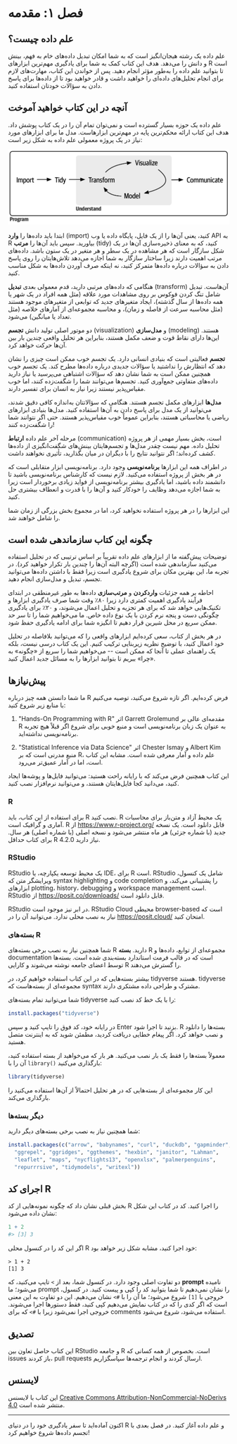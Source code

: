 # فصل ۱: مقدمه

## علم داده چیست؟

علم داده یک رشته هیجان‌انگیز است که به شما امکان تبدیل داده‌های خام به فهم، بینش و دانش را می‌دهد. هدف این کتاب کمک به شما برای یادگیری مهم‌ترین ابزارهای R است تا بتوانید علم داده را به‌طور مؤثر انجام دهید. پس از خواندن این کتاب، مهارت‌های لازم برای انجام تحلیل‌های داده‌ای را خواهید داشت و قادر خواهید بود تا از داده‌ها برای پاسخ دادن به سؤالات خودتان استفاده کنید.

## آنچه در این کتاب خواهید آموخت

علم داده یک حوزه بسیار گسترده است و نمی‌توان تمام آن را در یک کتاب پوشش داد. هدف این کتاب ارائه محکم‌ترین پایه در مهم‌ترین ابزارهاست. مدل ما برای ابزارهای مورد نیاز در یک پروژه معمولی علم داده به شکل زیر است:

![The data science process](images/base.png)

ابتدا باید داده‌ها را **وارد** (import) کنید، یعنی آن‌ها را از یک فایل، پایگاه داده یا وب API به R بیاورید. سپس باید آن‌ها را **مرتب** (tidy) کنید، که به معنای ذخیره‌سازی آن‌ها در یک شکل سازگار است که هر مشاهده در یک سطر و هر متغیر در یک ستون باشد. داده‌های مرتب اهمیت دارند زیرا ساختار سازگار به شما اجازه می‌دهد تلاش‌هایتان را روی پاسخ دادن به سؤالات درباره داده‌ها متمرکز کنید، نه اینکه صرف آوردن داده‌ها به شکل مناسب کنید.

هنگامی که داده‌های مرتبی دارید، قدم معمولی بعدی **تبدیل** (transform) آن‌هاست. تبدیل شامل تنگ کردن فوکوس بر روی مشاهدات مورد علاقه (مثل همه افراد در یک شهر یا همه داده‌ها از سال گذشته)، ایجاد متغیرهای جدید که توابعی از متغیرهای موجود هستند (مثل محاسبه سرعت از فاصله و زمان)، و محاسبه مجموعه‌ای از آمارهای خلاصه (مثل تعداد یا میانگین) می‌شود.

دو موتور اصلی تولید دانش **تجسم** (visualization) و **مدل‌سازی** (modeling) هستند. این‌ها دارای نقاط قوت و ضعف مکمل هستند، بنابراین هر تحلیل واقعی چندین بار بین آن‌ها حرکت خواهد کرد.

**تجسم** فعالیتی است که بنیادی انسانی دارد. یک تجسم خوب ممکن است چیزی را نشان دهد که انتظارش را نداشتید یا سؤالات جدیدی درباره داده‌ها مطرح کند. یک تجسم خوب همچنین ممکن است به شما نشان دهد که سؤالات اشتباهی می‌پرسید یا نیاز دارید داده‌های متفاوتی جمع‌آوری کنید. تجسم‌ها می‌توانند شما را شگفت‌زده کنند، اما خوب مقیاس‌پذیر نیستند زیرا نیاز به انسان برای تفسیر دارند.

**مدل‌ها** ابزارهای مکمل تجسم هستند. هنگامی که سؤالاتتان به‌اندازه کافی دقیق شدند، می‌توانید از یک مدل برای پاسخ دادن به آن‌ها استفاده کنید. مدل‌ها بنیادی ابزارهای ریاضی یا محاسباتی هستند، بنابراین عموماً خوب مقیاس‌پذیر هستند. حتی اگر نتوانند شما را شگفت‌زده کنند!

مرحله آخر علم داده **ارتباط** (communication) است، بخش بسیار مهمی از هر پروژه تحلیل داده. مهم نیست چقدر مدل‌ها و تجسم‌هایتان بینش‌های شگفت‌انگیزی از داده‌ها کشف کرده‌اند؛ اگر نتوانید نتایج را با دیگران در میان بگذارید، تأثیری نخواهند داشت.

در اطراف همه این ابزارها **برنامه‌نویسی** وجود دارد. برنامه‌نویسی ابزار متقابلی است که در هر بخش از پروژه استفاده می‌کنید. لازم نیست که کارشناس برنامه‌نویسی باشید تا دانشمند داده باشید، اما یادگیری بیشتر برنامه‌نویسی از فواید زیادی برخوردار است زیرا به شما اجازه می‌دهد وظایف را خودکار کنید و آن‌ها را با قدرت و انعطاف بیشتری حل کنید.

این ابزارها را در هر پروژه استفاده نخواهید کرد، اما در مجموع بخش بزرگی از زمان شما را شامل خواهند شد.

## چگونه این کتاب سازماندهی شده است

توضیحات پیش‌گفته ما از ابزارهای علم داده تقریباً بر اساس ترتیبی که در تحلیل استفاده می‌کنید سازماندهی شده است (اگرچه البته آن‌ها را چندین بار تکرار خواهید کرد). در تجربه ما، این بهترین مکان برای شروع یادگیری است زیرا فقط با داشتن داده‌ها می‌توانید تجسم، تبدیل و مدل‌سازی انجام دهید.

احاطه بر همه جزئیات **واردکردن** و **مرتب‌سازی** داده‌ها به طور غیرمنطقی در ابتدای فرآیند یادگیری اهمیت کمتری دارد زیرا ۸۰٪ وقت شما صرف یادگیری ابزارها و تکنیک‌هایی خواهد شد که برای هر تجزیه و تحلیل اعمال می‌شوند، و ۲۰٪ برای یادگیری چگونگی دست و پنجه نرم کردن با یک نوع داده خاص. ما می‌خواهیم شما را تا سر حد ممکن سریع در محل شیرین قرار دهیم تا انگیزه شما برای ادامه یادگیری حفظ شود.

در هر بخش از کتاب، سعی کرده‌ایم ابزارهای واقعی را که می‌توانید بلافاصله در تحلیل خود اعمال کنید، با توضیح نظریه زیربنایی ترکیب کنیم. این یک کتاب درسی نیست، بلکه یک راهنمای عملی تا آنجا که ممکن است -- می‌خواهیم شما را سریع از «چگونه» به «چرا» ببریم تا بتوانید ابزارها را به مسائل جدید اعمال کنید.

## پیش‌نیازها

ما شما دانستن همه چیز درباره R فرض کرده‌ایم. اگر تازه شروع می‌کنید، توصیه می‌کنیم با منابع زیر شروع کنید:

1. "Hands-On Programming with R" اثر Garrett Grolemund مقدمه‌ای عالی بر R به عنوان یک زبان برنامه‌نویسی است و منبع خوبی برای شروع اگر قبلاً هیچ تجربه برنامه‌نویسی نداشته‌اید.

2. "Statistical Inference via Data Science" اثر Chester Ismay و Albert Kim منبع مدرنی است که بر R، علم داده و آمار معرفی شده است. مشابه این کتاب است، اما در آمار عمیق‌تر می‌رود.

این کتاب همچنین فرض می‌کند که با رایانه راحت هستید: می‌توانید فایل‌ها و پوشه‌ها ایجاد کنید، می‌دانید کجا فایل‌هایتان هستند، و می‌توانید نرم‌افزار نصب کنید.

### R

برای استفاده از این کتاب، باید R نصب کنید. R یک محیط آزاد و متن‌باز برای محاسبات آماری و گرافیک است. R از <https://www.r-project.org/> قابل دانلود است. یک نسخه جدید (با شماره جزئی) هر ماه منتشر می‌شود و نسخه اصلی (با شماره اصلی) هر سال. برای کتاب حداقل R 4.2.0 نیاز دارید.

### RStudio

RStudio یک محیط توسعه یکپارچه، یا IDE، برای R است. RStudio شامل یک کنسول، ویرایشگر متن که syntax highlighting و code completion را پشتیبانی می‌کند، و ابزارهای plotting، history، debugging و workspace management است. RStudio از <https://posit.co/downloads/> قابل دانلود است.

RStudio در ابر نیز موجود است. RStudio Cloud محیطی browser-based است که نیاز به نصب محلی ندارد. می‌توانید آن را در <https://posit.cloud/> امتحان کنید.

### بسته‌های R

شما همچنین نیاز به نصب برخی بسته‌های R دارید. **بسته** R مجموعه‌ای از توابع، داده‌ها و documentation است که در قالب فرمت استاندارد بسته‌بندی شده است. بسته‌ها توسط اعضای جامعه نوشته می‌شوند و کارایی R را گسترش می‌دهند.

بیشتر بسته‌هایی که در این کتاب استفاده خواهیم کرد، در tidyverse هستند. tidyverse مجموعه‌ای از بسته‌هاست که syntax مشترک و طراحی داده مشتکری دارند.

شما می‌توانید تمام بسته‌های tidyverse را با یک خط کد نصب کنید:

```r
install.packages("tidyverse")
```

در رایانه خود، کد فوق را تایپ کنید و سپس Enter بزنید تا اجرا شود. R بسته‌ها را دانلود و نصب خواهد کرد. اگر پیغام خطایی دریافت کردید، مطمئن شوید که به اینترنت متصل هستید.

معمولاً بسته‌ها را فقط یک بار نصب می‌کنید. هر بار که می‌خواهید از بسته استفاده کنید، آن را با `library()` بارگذاری می‌کنید:

```r
library(tidyverse)
```

این کار مجموعه‌ای از بسته‌هایی که در هر تحلیل احتمالاً از آن‌ها استفاده می‌کنید را بارگذاری می‌کند.

### دیگر بسته‌ها

شما همچنین نیاز به نصب برخی بسته‌های دیگر دارید:

```r
install.packages(c("arrow", "babynames", "curl", "duckdb", "gapminder", 
  "ggrepel", "ggridges", "ggthemes", "hexbin", "janitor", "Lahman",
  "leaflet", "maps", "nycflights13", "openxlsx", "palmerpenguins", 
  "repurrrsive", "tidymodels", "writexl"))
```

## اجرای کد R

بخش قبلی نشان داد که چگونه نمونه‌هایی از کد R را اجرا کنید. کد در کتاب این شکل نشان داده می‌شود:

```r
1 + 2
#> [3] 3
```

اگر این کد را در کنسول محلی R خود اجرا کنید، مشابه شکل زیر خواهد بود:

```
> 1 + 2
[1] 3
```

دو تفاوت اصلی وجود دارد. در کنسول شما، بعد از `>` تایپ می‌کنید، که **prompt** نامیده می‌شود؛ ما prompt را نشان نمی‌دهیم تا شما بتوانید کد را کپی و پیست کنید. در کنسول، خروجی با `[1]` شروع می‌شود؛ ما آن را با `#>` نشان می‌دهیم. این دو تفاوت به این معنی است که اگر کدی را که در کتاب نمایش می‌دهیم کپی کنید، فقط دستورها اجرا می‌شوند. خروجی اجرا نمی‌شود زیرا با `#>` که برای comments استفاده می‌شود، شروع می‌شود.

## تصدیق

این کتاب حاصل تعاون بین RStudio و جامعه R است. بخصوص از همه کسانی که issues باز کردند، pull requests ارسال کردند و انجام ترجمه‌ها سپاسگزاریم.

## لایسنس

این کتاب با لایسنس [Creative Commons Attribution-NonCommercial-NoDerivs 4.0](https://creativecommons.org/licenses/by-nc-nd/4.0/) منتشر شده است.

---

اکنون آماده‌اید تا سفر یادگیری خود را در دنیای R و علم داده آغاز کنید. در فصل بعدی با تجسم داده‌ها شروع خواهیم کرد!

